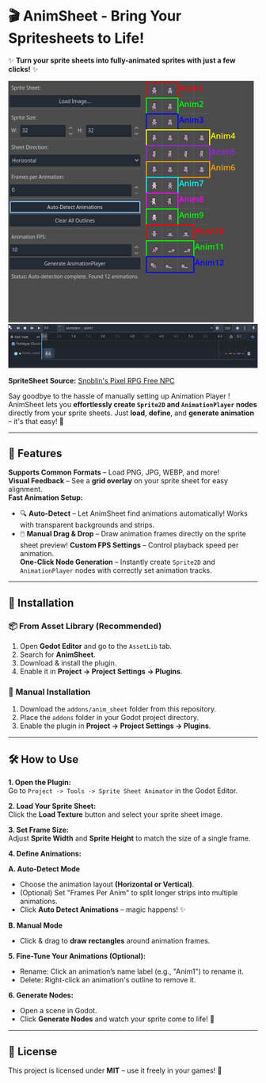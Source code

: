# 🎬 AnimSheet - Bring Your Spritesheets to Life!

✨ **Turn your sprite sheets into fully-animated sprites with just a few clicks!** ✨


![Plugin Screenshot](images/demo.png)
![Plugin Screenshot 2](images/demo2.png)

**SpriteSheet Source:** [Snoblin's Pixel RPG Free NPC](https://snoblin.itch.io/pixel-rpg-free-npc)

Say goodbye to the hassle of manually setting up Animation Player ! AnimSheet lets you **effortlessly create `Sprite2D` and `AnimationPlayer` nodes** directly from your sprite sheets. Just **load**, **define**, and **generate animation** – it's that easy! 🚀

---

## 🎯 Features

 **Supports Common Formats** – Load PNG, JPG, WEBP, and more!  
 **Visual Feedback** – See a **grid overlay** on your sprite sheet for easy alignment.  
 **Fast Animation Setup:**  
   - 🔍 **Auto-Detect** – Let AnimSheet find animations automatically! Works with transparent backgrounds and strips.
   - 🖱️ **Manual Drag & Drop** – Draw animation frames directly on the sprite sheet preview!
**Custom FPS Settings** – Control playback speed per animation.  
**One-Click Node Generation** – Instantly create `Sprite2D` and `AnimationPlayer` nodes with correctly set animation tracks. 

---

## 🚀 Installation

### 📦 **From Asset Library** (Recommended)
1. Open **Godot Editor** and go to the `AssetLib` tab.
2. Search for **AnimSheet**.
3. Download & install the plugin.
4. Enable it in **Project -> Project Settings -> Plugins**.

### 🔧 **Manual Installation**
1. Download the `addons/anim_sheet` folder from this repository.
2. Place the `addons` folder in your Godot project directory.
3. Enable the plugin in **Project -> Project Settings -> Plugins**.

---

## 🛠️ How to Use

 **1. Open the Plugin:**  
Go to `Project -> Tools -> Sprite Sheet Animator` in the Godot Editor.

 **2. Load Your Sprite Sheet:**  
Click the **Load Texture** button and select your sprite sheet image.

 **3. Set Frame Size:**  
Adjust **Sprite Width** and **Sprite Height** to match the size of a single frame.

 **4. Define Animations:**  
 
 **A. Auto-Detect Mode**
  - Choose the animation layout **(Horizontal or Vertical)**.
  - (Optional) Set "Frames Per Anim" to split longer strips into multiple animations.
  - Click **Auto Detect Animations** – magic happens! ✨
  
  **B. Manual Mode**
  - Click & drag to **draw rectangles** around animation frames.

**5. Fine-Tune Your Animations (Optional):**  
-  Rename: Click an animation’s name label (e.g., "Anim1") to rename it.
-  Delete: Right-click an animation's outline to remove it.

**6. Generate Nodes:**  
- Open a scene in Godot.
- Click **Generate Nodes** and watch your sprite come to life! 🎉

---

## 📜 License
This project is licensed under **MIT** – use it freely in your games! 🚀
